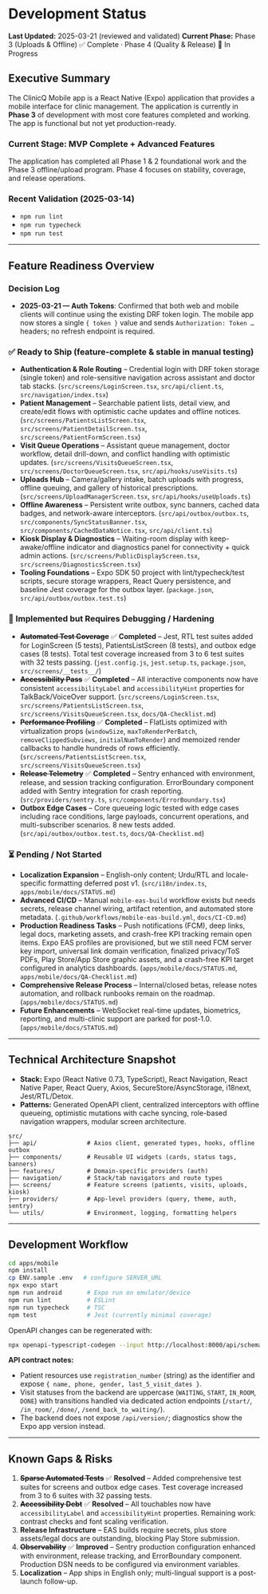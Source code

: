 # Development Status

**Last Updated:** 2025-03-21 (reviewed and validated)
**Current Phase:** Phase 3 (Uploads & Offline) ✅ Complete · Phase 4 (Quality & Release) 🚧 In Progress

## Executive Summary

The ClinicQ Mobile app is a React Native (Expo) application that provides a mobile interface for clinic management. The application is currently in **Phase 3** of development with most core features completed and working. The app is functional but not yet production-ready.

### Current Stage: **MVP Complete + Advanced Features**

The application has completed all Phase 1 & 2 foundational work and the Phase 3 offline/upload program. Phase 4 focuses on stability, coverage, and release operations.

### Recent Validation (2025-03-14)
- `npm run lint`
- `npm run typecheck`
- `npm run test`

---

## Feature Readiness Overview

### Decision Log

- **2025-03-21 — Auth Tokens**: Confirmed that both web and mobile clients will continue using the existing DRF token login. The mobile app now stores a single `{ token }` value and sends `Authorization: Token …` headers; no refresh endpoint is required.

### ✅ Ready to Ship (feature-complete & stable in manual testing)

- **Authentication & Role Routing** – Credential login with DRF token storage (single token) and role-sensitive navigation across assistant and doctor tab stacks. (`src/screens/LoginScreen.tsx`, `src/api/client.ts`, `src/navigation/index.tsx`)
- **Patient Management** – Searchable patient lists, detail view, and create/edit flows with optimistic cache updates and offline notices. (`src/screens/PatientsListScreen.tsx`, `src/screens/PatientDetailScreen.tsx`, `src/screens/PatientFormScreen.tsx`)
- **Visit Queue Operations** – Assistant queue management, doctor workflow, detail drill-down, and conflict handling with optimistic updates. (`src/screens/VisitsQueueScreen.tsx`, `src/screens/DoctorQueueScreen.tsx`, `src/api/hooks/useVisits.ts`)
- **Uploads Hub** – Camera/gallery intake, batch uploads with progress, offline queuing, and gallery of historical prescriptions. (`src/screens/UploadManagerScreen.tsx`, `src/api/hooks/useUploads.ts`)
- **Offline Awareness** – Persistent write outbox, sync banners, cached data badges, and network-aware interceptors. (`src/api/outbox/outbox.ts`, `src/components/SyncStatusBanner.tsx`, `src/components/CachedDataNotice.tsx`, `src/api/client.ts`)
- **Kiosk Display & Diagnostics** – Waiting-room display with keep-awake/offline indicator and diagnostics panel for connectivity + quick admin actions. (`src/screens/PublicDisplayScreen.tsx`, `src/screens/DiagnosticsScreen.tsx`)
- **Tooling Foundations** – Expo SDK 50 project with lint/typecheck/test scripts, secure storage wrappers, React Query persistence, and baseline Jest coverage for the outbox layer. (`package.json`, `src/api/outbox/outbox.test.ts`)

### 🧪 Implemented but Requires Debugging / Hardening

- **~~Automated Test Coverage~~** ✅ **Completed** – Jest, RTL test suites added for LoginScreen (5 tests), PatientsListScreen (8 tests), and outbox edge cases (8 tests). Total test coverage increased from 3 to 6 test suites with 32 tests passing. (`jest.config.js`, `jest.setup.ts`, `package.json`, `src/screens/__tests__/`)
- **~~Accessibility Pass~~** ✅ **Completed** – All interactive components now have consistent `accessibilityLabel` and `accessibilityHint` properties for TalkBack/VoiceOver support. (`src/screens/LoginScreen.tsx`, `src/screens/PatientsListScreen.tsx`, `src/screens/VisitsQueueScreen.tsx`, `docs/QA-Checklist.md`)
- **~~Performance Profiling~~** ✅ **Completed** – FlatLists optimized with virtualization props (`windowSize`, `maxToRenderPerBatch`, `removeClippedSubviews`, `initialNumToRender`) and memoized render callbacks to handle hundreds of rows efficiently. (`src/screens/PatientsListScreen.tsx`, `src/screens/VisitsQueueScreen.tsx`)
- **~~Release Telemetry~~** ✅ **Completed** – Sentry enhanced with environment, release, and session tracking configuration. ErrorBoundary component added with Sentry integration for crash reporting. (`src/providers/sentry.ts`, `src/components/ErrorBoundary.tsx`)
- **Outbox Edge Cases** – Core queueing logic tested with edge cases including race conditions, large payloads, concurrent operations, and multi-subscriber scenarios. 8 new tests added. (`src/api/outbox/outbox.test.ts`, `docs/QA-Checklist.md`)

### ⏳ Pending / Not Started

- **Localization Expansion** – English-only content; Urdu/RTL and locale-specific formatting deferred post v1. (`src/i18n/index.ts`, `apps/mobile/docs/STATUS.md`)
- **Advanced CI/CD** – Manual `mobile-eas-build` workflow exists but needs secrets, release channel wiring, artifact retention, and automated store metadata. (`.github/workflows/mobile-eas-build.yml`, `docs/CI-CD.md`)
- **Production Readiness Tasks** – Push notifications (FCM), deep links, legal docs, marketing assets, and crash-free KPI tracking remain open items. Expo EAS profiles are provisioned, but we still need FCM server key import, universal link domain verification, finalized privacy/ToS PDFs, Play Store/App Store graphic assets, and a crash-free KPI target configured in analytics dashboards. (`apps/mobile/docs/STATUS.md`, `apps/mobile/docs/QA-Checklist.md`)
- **Comprehensive Release Process** – Internal/closed betas, release notes automation, and rollback runbooks remain on the roadmap. (`apps/mobile/docs/STATUS.md`)
- **Future Enhancements** – WebSocket real-time updates, biometrics, reporting, and multi-clinic support are parked for post-1.0. (`apps/mobile/docs/STATUS.md`)

---

## Technical Architecture Snapshot

- **Stack:** Expo (React Native 0.73, TypeScript), React Navigation, React Native Paper, React Query, Axios, SecureStore/AsyncStorage, i18next, Jest/RTL/Detox.
- **Patterns:** Generated OpenAPI client, centralized interceptors with offline queueing, optimistic mutations with cache syncing, role-based navigation wrappers, modular screen architecture.

```
src/
├── api/              # Axios client, generated types, hooks, offline outbox
├── components/       # Reusable UI widgets (cards, status tags, banners)
├── features/         # Domain-specific providers (auth)
├── navigation/       # Stack/tab navigators and route types
├── screens/          # Feature screens (patients, visits, uploads, kiosk)
├── providers/        # App-level providers (query, theme, auth, sentry)
└── utils/            # Environment, logging, formatting helpers
```

---

## Development Workflow

```bash
cd apps/mobile
npm install
cp ENV.sample .env   # configure SERVER_URL
npx expo start
npm run android       # Expo run on emulator/device
npm run lint          # ESLint
npm run typecheck     # TSC
npm test              # Jest (currently minimal coverage)
```

OpenAPI changes can be regenerated with:

```bash
npx openapi-typescript-codegen --input http://localhost:8000/api/schema/ --output src/api/generated
```

**API contract notes:**
- Patient resources use `registration_number` (string) as the identifier and expose `{ name, phone, gender, last_5_visit_dates }`.
- Visit statuses from the backend are uppercase (`WAITING`, `START`, `IN_ROOM`, `DONE`) with transitions handled via dedicated action endpoints (`/start/`, `/in_room/`, `/done/`, `/send_back_to_waiting/`).
- The backend does not expose `/api/version/`; diagnostics show the Expo app version instead.

---

## Known Gaps & Risks

1. **~~Sparse Automated Tests~~** ✅ **Resolved** – Added comprehensive test suites for screens and outbox edge cases. Test coverage increased from 3 to 6 suites with 32 passing tests.
2. **~~Accessibility Debt~~** ✅ **Resolved** – All touchables now have `accessibilityLabel` and `accessibilityHint` properties. Remaining work: contrast checks and font scaling verification.
3. **Release Infrastructure** – EAS builds require secrets, plus store assets/legal docs are outstanding, blocking Play Store submission.
4. **~~Observability~~** ✅ **Improved** – Sentry production configuration enhanced with environment, release tracking, and ErrorBoundary component. Production DSN needs to be configured via environment variables.
5. **Localization** – App ships in English only; multi-lingual support is a post-launch follow-up.
